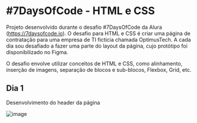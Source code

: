 # #7DaysOfCode - HTML e CSS
Projeto desenvolvido durante o desafio #7DaysOfCode da Alura (https://7daysofcode.io). O desafio para HTML e CSS é criar uma página de contratação para uma empresa de TI fictícia chamada OptimusTech. A cada dia sou desafiado a fazer uma parte do layout da página, cujo protótipo foi disponibilizado no Figma. 

O desafio envolve utilizar conceitos de HTML e CSS, como alinhamento, inserção de imagens, separação de blocos e sub-blocos, Flexbox, Grid, etc.

## Dia 1
Desenvolvimento do header da página

![image](https://user-images.githubusercontent.com/19349339/161184557-1768ebd5-a3a3-4eda-a541-84caff1c0d86.png)
